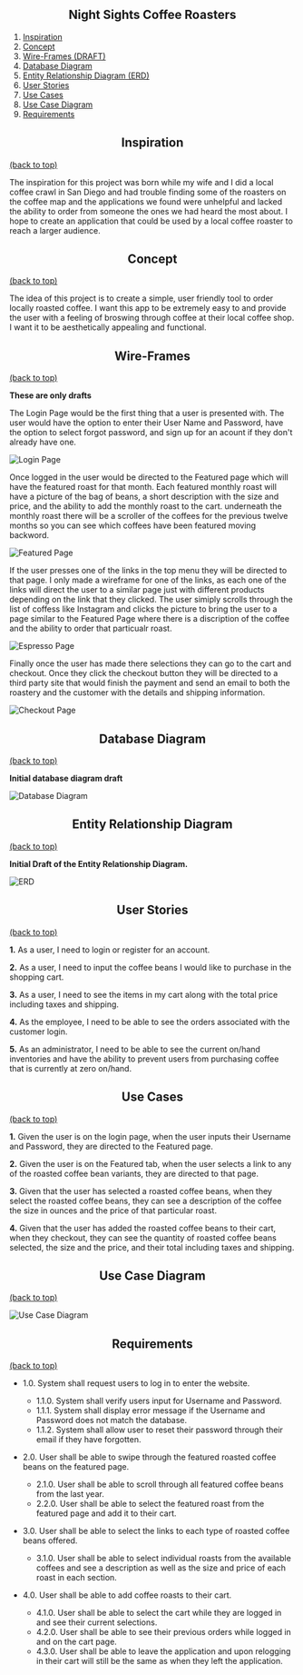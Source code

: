 ## <div align="center">Night Sights Coffee Roasters</div>

1) [Inspiration](#inspiration)
2) [Concept](#concept)
3) [Wire-Frames (DRAFT)](#wire-frames)
4) [Database Diagram](#database-diagram)
5) [Entity Relationship Diagram (ERD)](#entity-relationship-diagram)
6) [User Stories](#user-stories)
7) [Use Cases](#use-cases)
8) [Use Case Diagram](#use-case-diagram)
7) [Requirements](#requirements)

## <div align="center">Inspiration</div>
[(back to top)](#table-of-contents)

The inspiration for this project was born while my wife and I did a local coffee crawl in San Diego and had trouble finding some of the roasters on the coffee map and the applications we found were unhelpful and lacked the ability to order from someone the ones we had heard the most about. I hope to create an application that could be used by a local coffee roaster to reach a larger audience.

## <div align="center">Concept</div>
[(back to top)](#table-of-contents)

The idea of this project is to create a simple, user friendly tool to order locally roasted coffee. I want this app to be extremely easy to and provide the user with a feeling of broswing through coffee at their local coffee shop. I want it to be aesthetically appealing and functional.

## <div align="center">Wire-Frames</div>
[(back to top)](#table-of-contents)

**These are only drafts**

The Login Page would be the first thing that a user is presented with. The user would have the option to enter their User Name and Password, have the option to select forgot password, and sign up for an acount if they don't already have one.

![Login Page](https://github.com/Chester2171/CoffeeRoasterProject/blob/master/Wireframe/LoginPage.PNG)

Once logged in the user would be directed to the Featured page which will have the featured roast for that month. Each featured monthly roast will have a picture of the bag of beans, a short description with the size and price, and the ability to add the monthly roast to the cart. underneath the monthly roast there will be a scroller of the coffees for the previous twelve months so you can see which coffees have been featured moving backword.

![Featured Page](https://github.com/Chester2171/CoffeeRoasterProject/blob/master/Wireframe/FeaturedLink.PNG)

If the user presses one of the links in the top menu they will be directed to that page. I only made a wireframe for one of the links, as each one of the links will direct the user to a similar page just with different products depending on the link that they clicked. The user simiply scrolls through the list of coffess like Instagram and clicks the picture to bring the user to a page similar to the Featured Page where there is a discription of the coffee and the ability to order that particualr roast.

![Espresso Page](https://github.com/Chester2171/CoffeeRoasterProject/blob/master/Wireframe/EspressoLinks.PNG)

Finally once the user has made there selections they can go to the cart and checkout. Once they click the checkout button they will be directed to a third party site that would finish the payment and send an email to both the roastery and the customer with the details and shipping information.

![Checkout Page](https://github.com/Chester2171/CoffeeRoasterProject/blob/master/Wireframe/CheckoutPage.PNG)

## <div align="center">Database Diagram</div>
[(back to top)](#table-of-contents)


**Initial database diagram draft**

![Database Diagram](https://github.com/Chester2171/CoffeeRoasterProject/blob/master/Wireframe/DatabaseDiagram.PNG)


## <div align="center">Entity Relationship Diagram</div>
[(back to top)](#table-of-contents)


**Initial Draft of the Entity Relationship Diagram.**

![ERD](https://github.com/Chester2171/CoffeeRoasterProject/blob/master/Wireframe/Cody%20Chester%20Project%204%20Snip.PNG)

## <div align="center">User Stories</div>
[(back to top)](#table-of-contents)

**1.** As a user, I need to login or register for an account.

**2.** As a user, I need to input the coffee beans I would like to purchase in the shopping cart.

**3.** As a user, I need to see the items in my cart along with the total price including taxes and shipping.

**4.** As the employee, I need to be able to see the orders associated with the customer login.

**5.** As an administrator, I need to be able to see the current on/hand inventories and have the ability to prevent users from purchasing coffee that is currently at zero on/hand.

## <div align="center">Use Cases</div>
[(back to top)](#table-of-contents)

**1.** Given the user is on the login page, when the user inputs their Username and Password, they are directed to the Featured page.

**2.** Given the user is on the Featured tab, when the user selects a link to any of the roasted coffee bean variants, they are directed to that page. 

**3.** Given that the user has selected a roasted coffee beans, when they select the roasted coffee beans, they can see a description of the coffee the size in ounces and the price of that particular roast.

**4.** Given that the user has added the roasted coffee beans to their cart, when they checkout, they can see the quantity of roasted coffee beans selected, the size and the price, and their total including taxes and shipping. 

## <div align="center">Use Case Diagram</div>
[(back to top)](#table-of-contents)

![Use Case Diagram]()


## <div align="center">Requirements</div>
[(back to top)](#table-of-contents)

* 1.0\. System shall request users to log in to enter the website.
   * 1.1.0\. System shall verify users input for Username and Password.
    * 1.1.1\. System shall display error message if the Username and Password does not match the database. 
    * 1.1.2\. System shall allow user to reset their password through their email if they have forgotten.

* 2.0\. User shall be able to swipe through the featured roasted coffee beans on the featured page.
   * 2.1.0\. User shall be able to scroll through all featured coffee beans from the last year.
   * 2.2.0\. User shall be able to select the featured roast from the featured page and add it to their cart.

* 3.0\. User shall be able to select the links to each type of roasted coffee beans offered.
   * 3.1.0\. User shall be able to select individual roasts from the available coffees and see a description as well as the size and price of each roast in each section.

* 4.0\. User shall be able to add coffee roasts to their cart.
   * 4.1.0\. User shall be able to select the cart while they are logged in and see their current selections.
   * 4.2.0\. User shall be able to see their previous orders while logged in and on the cart page.
   * 4.3.0\. User shall be able to leave the application and upon relogging in their cart will still be the same as when they left the application.

